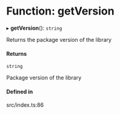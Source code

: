 # Function: getVersion

▸ **getVersion**(): `string`

Returns the package version of the library

#### Returns

`string`

Package version of the library

#### Defined in

src/index.ts:86

